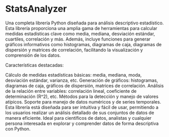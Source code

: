 # StatsAnalyzer

Una completa librería Python diseñada para análisis descriptivo estadístico. Esta librería proporciona una amplia gama de herramientas para calcular medidas estadísticas clave como media, mediana, desviación estándar, cuartiles, correlación y más. Además, incluye funciones para generar gráficos informativos como histogramas, diagramas de caja, diagramas de dispersión y matrices de correlación, facilitando la visualización y comprensión de los datos.

Características destacadas:

Cálculo de medidas estadísticas básicas: media, mediana, moda, desviación estándar, varianza, etc.
Generación de gráficos: histogramas, diagramas de caja, gráficos de dispersión, matrices de correlación.
Análisis de la relación entre variables: correlación lineal, coeficiente de determinación (R^2), etc.
Métodos para la detección y manejo de valores atípicos.
Soporte para manejo de datos numéricos y de series temporales.
Esta librería está diseñada para ser intuitiva y fácil de usar, permitiendo a los usuarios realizar un análisis detallado de sus conjuntos de datos de manera eficiente. Ideal para científicos de datos, analistas y cualquier persona interesada en explorar y comprender datos de forma descriptiva con Python.
